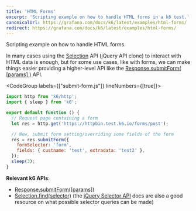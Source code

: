 ```yaml
---
title: 'HTML Forms'
excerpt: 'Scripting example on how to handle HTML forms in a k6 test.'
canonicalUrl: https://grafana.com/docs/k6/latest/examples/html-forms/
redirect: https://grafana.com/docs/k6/latest/examples/html-forms/
---
```


Scripting example on how to handle HTML forms.

In many cases using the [Selection](/javascript-api/k6-html/selection) API (jQuery API clone) to interact with HTML data is enough, but for some use cases, like with forms, we can make things easier providing a higher-level API like the [Response.submitForm( [params] )](/javascript-api/k6-http/response/response-submitform) API.

<CodeGroup labels={["submit-form.js"]} lineNumbers={[true]}>

```javascript
import http from 'k6/http';
import { sleep } from 'k6';

export default function () {
  // Request page containing a form
  let res = http.get('https://httpbin.test.k6.io/forms/post');

  // Now, submit form setting/overriding some fields of the form
  res = res.submitForm({
    formSelector: 'form',
    fields: { custname: 'test', extradata: 'test2' },
  });
  sleep(3);
}
```

</CodeGroup>

**Relevant k6 APIs**:

- [Response.submitForm([params])](/javascript-api/k6-http/response/response-submitform)
- [Selection.find(selector)](/javascript-api/k6-html/selection/selection-find)
  (the [jQuery Selector API](http://api.jquery.com/category/selectors/) docs are also a good
  resource on what possible selector queries can be made)
